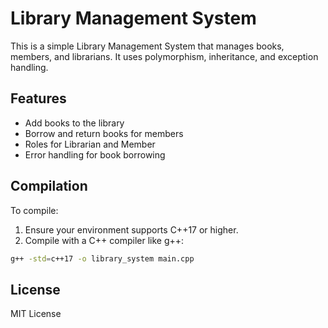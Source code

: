 # Library Management System

This is a simple Library Management System that manages books, members, and librarians. It uses polymorphism, inheritance, and exception handling.

## Features
- Add books to the library
- Borrow and return books for members
- Roles for Librarian and Member
- Error handling for book borrowing

## Compilation
To compile:
1. Ensure your environment supports C++17 or higher.
2. Compile with a C++ compiler like g++: 
```bash
g++ -std=c++17 -o library_system main.cpp
```

## License
MIT License
